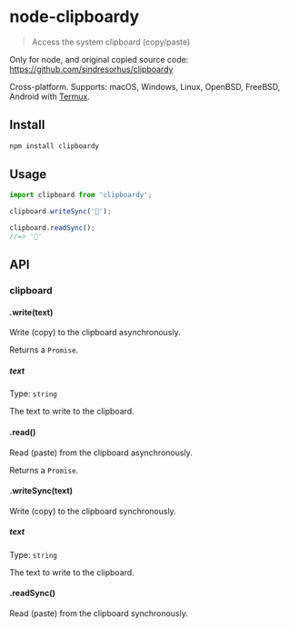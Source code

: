 # node-clipboardy

> Access the system clipboard (copy/paste)

Only for node, and original copied source code: https://github.com/sindresorhus/clipboardy

Cross-platform. Supports: macOS, Windows, Linux, OpenBSD, FreeBSD, Android with [Termux](https://termux.com/).

## Install

```sh
npm install clipboardy
```

## Usage

```js
import clipboard from 'clipboardy';

clipboard.writeSync('🦄');

clipboard.readSync();
//=> '🦄'
```

## API

### clipboard

#### .write(text)

Write (copy) to the clipboard asynchronously.

Returns a `Promise`.

##### text

Type: `string`

The text to write to the clipboard.

#### .read()

Read (paste) from the clipboard asynchronously.

Returns a `Promise`.

#### .writeSync(text)

Write (copy) to the clipboard synchronously.

##### text

Type: `string`

The text to write to the clipboard.

#### .readSync()

Read (paste) from the clipboard synchronously.